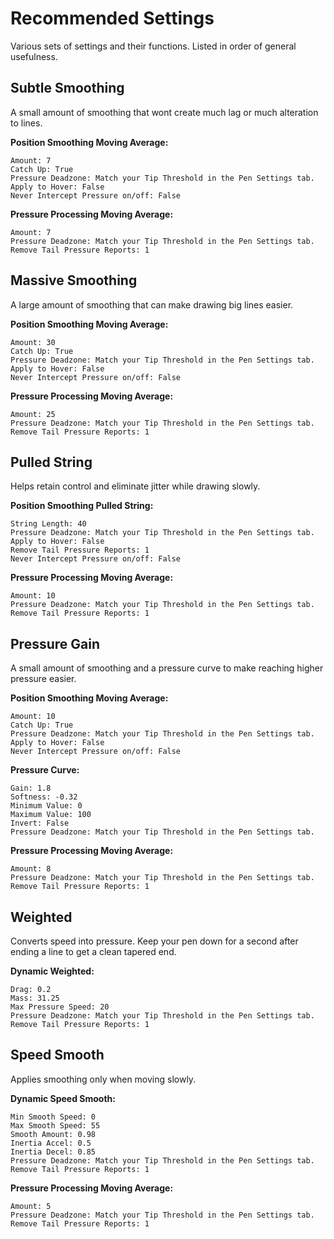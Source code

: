 # Recommended Settings

Various sets of settings and their functions. Listed in order of general usefulness.

## Subtle Smoothing

A small amount of smoothing that wont create much lag or much alteration to lines.

**Position Smoothing Moving Average:**

```
Amount: 7
Catch Up: True
Pressure Deadzone: Match your Tip Threshold in the Pen Settings tab.
Apply to Hover: False
Never Intercept Pressure on/off: False
```

**Pressure Processing Moving Average:**

```
Amount: 7
Pressure Deadzone: Match your Tip Threshold in the Pen Settings tab.
Remove Tail Pressure Reports: 1
```

## Massive Smoothing

A large amount of smoothing that can make drawing big lines easier.

**Position Smoothing Moving Average:**

```
Amount: 30
Catch Up: True
Pressure Deadzone: Match your Tip Threshold in the Pen Settings tab.
Apply to Hover: False
Never Intercept Pressure on/off: False
```

**Pressure Processing Moving Average:**

```
Amount: 25
Pressure Deadzone: Match your Tip Threshold in the Pen Settings tab.
Remove Tail Pressure Reports: 1
```

## Pulled String

Helps retain control and eliminate jitter while drawing slowly.

**Position Smoothing Pulled String:**

```
String Length: 40
Pressure Deadzone: Match your Tip Threshold in the Pen Settings tab.
Apply to Hover: False
Remove Tail Pressure Reports: 1
Never Intercept Pressure on/off: False
```

**Pressure Processing Moving Average:**

```
Amount: 10
Pressure Deadzone: Match your Tip Threshold in the Pen Settings tab.
Remove Tail Pressure Reports: 1
```

## Pressure Gain

A small amount of smoothing and a pressure curve to make reaching higher pressure easier.

**Position Smoothing Moving Average:**

```
Amount: 10
Catch Up: True
Pressure Deadzone: Match your Tip Threshold in the Pen Settings tab.
Apply to Hover: False
Never Intercept Pressure on/off: False
```

**Pressure Curve:**

```
Gain: 1.8
Softness: -0.32
Minimum Value: 0
Maximum Value: 100
Invert: False
Pressure Deadzone: Match your Tip Threshold in the Pen Settings tab.
```

**Pressure Processing Moving Average:**

```
Amount: 8
Pressure Deadzone: Match your Tip Threshold in the Pen Settings tab.
Remove Tail Pressure Reports: 1
```

## Weighted

Converts speed into pressure. Keep your pen down for a second after ending a line to get a clean tapered end.

**Dynamic Weighted:**

```
Drag: 0.2
Mass: 31.25
Max Pressure Speed: 20
Pressure Deadzone: Match your Tip Threshold in the Pen Settings tab.
Remove Tail Pressure Reports: 1
```

## Speed Smooth

Applies smoothing only when moving slowly.

**Dynamic Speed Smooth:**

```
Min Smooth Speed: 0
Max Smooth Speed: 55
Smooth Amount: 0.98
Inertia Accel: 0.5
Inertia Decel: 0.85
Pressure Deadzone: Match your Tip Threshold in the Pen Settings tab.
Remove Tail Pressure Reports: 1
```

**Pressure Processing Moving Average:**

```
Amount: 5
Pressure Deadzone: Match your Tip Threshold in the Pen Settings tab.
Remove Tail Pressure Reports: 1
```